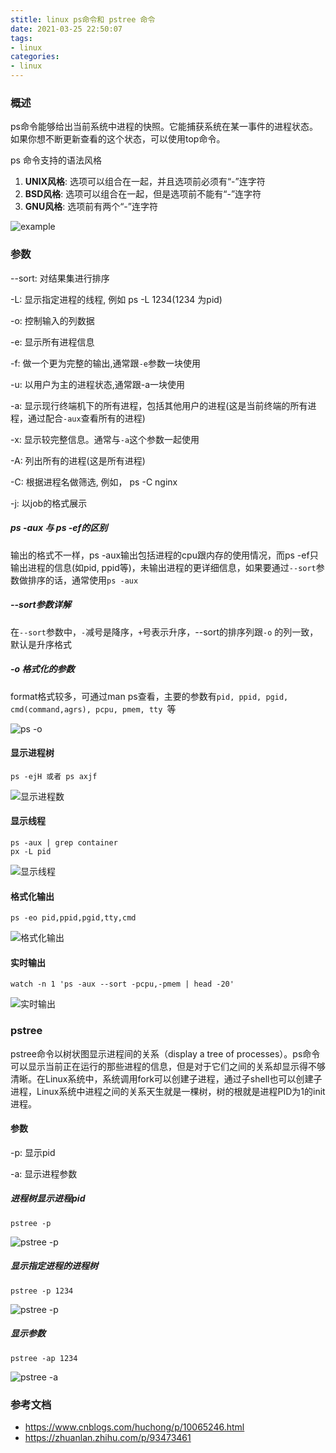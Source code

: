```yaml
---
stitle: linux ps命令和 pstree 命令
date: 2021-03-25 22:50:07
tags:
- linux
categories:
- linux
---
```


### 概述

ps命令能够给出当前系统中进程的快照。它能捕获系统在某一事件的进程状态。如果你想不断更新查看的这个状态，可以使用top命令。

ps 命令支持的语法风格

1. **UNIX风格**: 选项可以组合在一起，并且选项前必须有“-”连字符
2. **BSD风格**: 选项可以组合在一起，但是选项前不能有“-”连字符
3. **GNU风格**: 选项前有两个“-”连字符

![example](https://fafucoder-1252756369.cos.ap-nanjing.myqcloud.com/008eGmZEly1gp1xlxnfb4j31be0u078m.jpg)

### 参数

--sort: 对结果集进行排序

-L: 显示指定进程的线程, 例如 ps -L 1234(1234 为pid)

-o: 控制输入的列数据

-e: 显示所有进程信息

-f: 做一个更为完整的输出,通常跟`-e`参数一块使用

-u: 以用户为主的进程状态,通常跟-a一块使用

-a: 显示现行终端机下的所有进程，包括其他用户的进程(这是当前终端的所有进程，通过配合`-aux`查看所有的进程)

-x: 显示较完整信息。通常与` -a `这个参数一起使用

-A: 列出所有的进程(这是所有进程)

-C: 根据进程名做筛选, 例如， ps -C nginx

-j: 以job的格式展示

##### ps -aux 与 ps -ef的区别

输出的格式不一样，ps -aux输出包括进程的cpu跟内存的使用情况，而ps -ef只输出进程的信息(如pid, ppid等)，未输出进程的更详细信息，如果要通过`--sort`参数做排序的话，通常使用`ps -aux`

##### --sort参数详解

在`--sort`参数中，`-`减号是降序，`+`号表示升序，--sort的排序列跟`-o` 的列一致，默认是升序格式

##### -o 格式化的参数

format格式较多，可通过man ps查看，主要的参数有`pid, ppid, pgid, cmd(command,agrs), pcpu, pmem, tty `等

![ps -o](https://fafucoder-1252756369.cos.ap-nanjing.myqcloud.com/008eGmZEly1gp1zdwx9ukj31830u0n6o.jpg)

#### 显示进程树

```shell
ps -ejH 或者 ps axjf
```

![显示进程数](https://fafucoder-1252756369.cos.ap-nanjing.myqcloud.com/008eGmZEly1gp1zjd7r6vj31q40u0dp6.jpg)

#### 显示线程

```shell
ps -aux | grep container
px -L pid
```

![显示线程](https://fafucoder-1252756369.cos.ap-nanjing.myqcloud.com/008eGmZEly1gp1zllvtllj31pm0nuag7.jpg)

#### 格式化输出

```shell
ps -eo pid,ppid,pgid,tty,cmd
```

![格式化输出](https://fafucoder-1252756369.cos.ap-nanjing.myqcloud.com/008eGmZEly1gp1zoqjad4j31om0tgjwx.jpg)

#### 实时输出

```shell
watch -n 1 'ps -aux --sort -pcpu,-pmem | head -20' 
```

![实时输出](https://fafucoder-1252756369.cos.ap-nanjing.myqcloud.com/008eGmZEly1gp1zx2eqygj31x00pi0zs.jpg)

### pstree

pstree命令以树状图显示进程间的关系（display a tree of processes）。ps命令可以显示当前正在运行的那些进程的信息，但是对于它们之间的关系却显示得不够清晰。在Linux系统中，系统调用fork可以创建子进程，通过子shell也可以创建子进程，Linux系统中进程之间的关系天生就是一棵树，树的根就是进程PID为1的init进程。

#### 参数

-p: 显示pid

-a: 显示进程参数

##### 进程树显示进程pid

```shell
pstree -p
```

![pstree -p](https://fafucoder-1252756369.cos.ap-nanjing.myqcloud.com/008eGmZEly1gp205oxnd6j30v60u0aii.jpg)

##### 显示指定进程的进程树

```shell
pstree -p 1234
```

![pstree -p](https://fafucoder-1252756369.cos.ap-nanjing.myqcloud.com/008eGmZEly1gp206k758dj30us04et9q.jpg)

##### 显示参数

```shell
pstree -ap 1234
```

![pstree -a](https://fafucoder-1252756369.cos.ap-nanjing.myqcloud.com/008eGmZEly1gp208117z1j31060amdh6.jpg)

### 参考文档

- https://www.cnblogs.com/huchong/p/10065246.html
- https://zhuanlan.zhihu.com/p/93473461 

